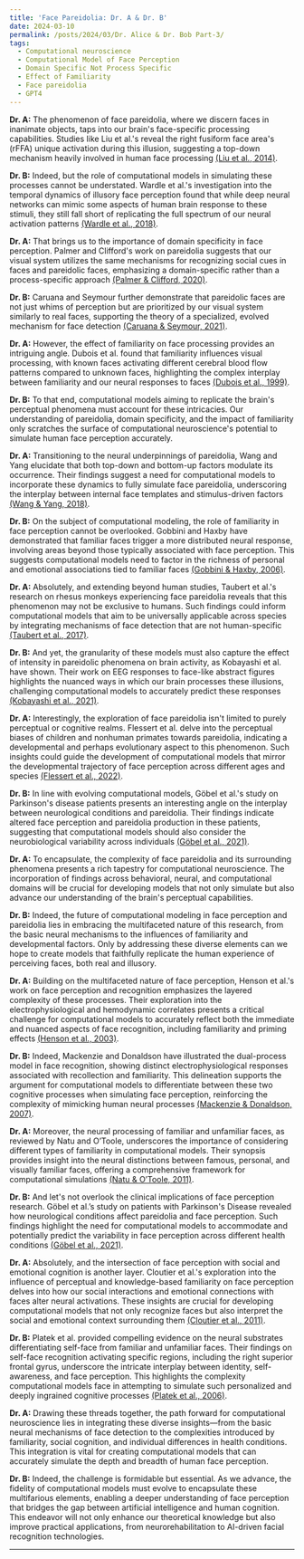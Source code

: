 ```yaml
---
title: 'Face Pareidolia: Dr. A & Dr. B'
date: 2024-03-10
permalink: /posts/2024/03/Dr. Alice & Dr. Bob Part-3/
tags:
  - Computational neuroscience
  - Computational Model of Face Perception
  - Domain Specific Not Process Specific
  - Effect of Familiarity
  - Face pareidolia
  - GPT4
---
```


**Dr. A:** The phenomenon of face pareidolia, where we discern faces in inanimate objects, taps into our brain's face-specific processing capabilities. Studies like Liu et al.'s reveal the right fusiform face area's (rFFA) unique activation during this illusion, suggesting a top-down mechanism heavily involved in human face processing [(Liu et al., 2014)](https://consensus.app/papers/seeing-jesus-neural-behavioral-correlates-face-liu/0bd7a994ef8d5fd9887766eb8a1efbc9/?utm_source=chatgpt).

**Dr. B:** Indeed, but the role of computational models in simulating these processes cannot be understated. Wardle et al.'s investigation into the temporal dynamics of illusory face perception found that while deep neural networks can mimic some aspects of human brain response to these stimuli, they still fall short of replicating the full spectrum of our neural activation patterns [(Wardle et al., 2018)](https://consensus.app/papers/understanding-face-perception-brain-wardle/231a348a9db5540bb90112b3e3f00866/?utm_source=chatgpt).

**Dr. A:** That brings us to the importance of domain specificity in face perception. Palmer and Clifford's work on pareidolia suggests that our visual system utilizes the same mechanisms for recognizing social cues in faces and pareidolic faces, emphasizing a domain-specific rather than a process-specific approach [(Palmer & Clifford, 2020)](https://consensus.app/papers/face-pareidolia-recruits-mechanisms-detecting-human-palmer/9125fbc47dde5b56ba01bcad20d37eef/?utm_source=chatgpt).

**Dr. B:** Caruana and Seymour further demonstrate that pareidolic faces are not just whims of perception but are prioritized by our visual system similarly to real faces, supporting the theory of a specialized, evolved mechanism for face detection [(Caruana & Seymour, 2021)](https://consensus.app/papers/objects-induce-face-pareidolia-prioritized-system-caruana/562e142b6fc15fc98a087d457ab95933/?utm_source=chatgpt).

**Dr. A:** However, the effect of familiarity on face processing provides an intriguing angle. Dubois et al. found that familiarity influences visual processing, with known faces activating different cerebral blood flow patterns compared to unknown faces, highlighting the complex interplay between familiarity and our neural responses to faces [(Dubois et al., 1999)](https://consensus.app/papers/effect-familiarity-processing-human-faces-dubois/8b1afec60bdd58dda91c562fe3eb4fd2/?utm_source=chatgpt).

**Dr. B:** To that end, computational models aiming to replicate the brain's perceptual phenomena must account for these intricacies. Our understanding of pareidolia, domain specificity, and the impact of familiarity only scratches the surface of computational neuroscience's potential to simulate human face perception accurately.

**Dr. A:** Transitioning to the neural underpinnings of pareidolia, Wang and Yang elucidate that both top-down and bottom-up factors modulate its occurrence. Their findings suggest a need for computational models to incorporate these dynamics to fully simulate face pareidolia, underscoring the interplay between internal face templates and stimulus-driven factors [(Wang & Yang, 2018)](https://consensus.app/papers/face-pareidolia-mechanism-wang/01031e87796f509785f53b035f5d7445/?utm_source=chatgpt).

**Dr. B:** On the subject of computational modeling, the role of familiarity in face perception cannot be overlooked. Gobbini and Haxby have demonstrated that familiar faces trigger a more distributed neural response, involving areas beyond those typically associated with face perception. This suggests computational models need to factor in the richness of personal and emotional associations tied to familiar faces [(Gobbini & Haxby, 2006)](https://consensus.app/papers/response-familiarity-faces-gobbini/89f036cad40d51ceacc0bf7c825d72ee/?utm_source=chatgpt).

**Dr. A:** Absolutely, and extending beyond human studies, Taubert et al.'s research on rhesus monkeys experiencing face pareidolia reveals that this phenomenon may not be exclusive to humans. Such findings could inform computational models that aim to be universally applicable across species by integrating mechanisms of face detection that are not human-specific [(Taubert et al., 2017)](https://consensus.app/papers/face-pareidolia-rhesus-monkey-taubert/7ca0fe955d615b388b2defc151fbf7ce/?utm_source=chatgpt).

**Dr. B:** And yet, the granularity of these models must also capture the effect of intensity in pareidolic phenomena on brain activity, as Kobayashi et al. have shown. Their work on EEG responses to face-like abstract figures highlights the nuanced ways in which our brain processes these illusions, challenging computational models to accurately predict these responses [(Kobayashi et al., 2021)](https://consensus.app/papers/effect-intensity-face-pareidolia-phenomenon-brain-kobayashi/0daa9c01b5da580eb2117257087c84e6/?utm_source=chatgpt).

**Dr. A:** Interestingly, the exploration of face pareidolia isn't limited to purely perceptual or cognitive realms. Flessert et al. delve into the perceptual biases of children and nonhuman primates towards pareidolia, indicating a developmental and perhaps evolutionary aspect to this phenomenon. Such insights could guide the development of computational models that mirror the developmental trajectory of face perception across different ages and species [(Flessert et al., 2022)](https://consensus.app/papers/assessing-perception-face-pareidolia-children-homo-flessert/b0030b9cf6f0542bb6c20b392ad8ad5a/?utm_source=chatgpt).

**Dr. B:** In line with evolving computational models, Göbel et al.'s study on Parkinson's disease patients presents an interesting angle on the interplay between neurological conditions and pareidolia. Their findings indicate altered face perception and pareidolia production in these patients, suggesting that computational models should also consider the neurobiological variability across individuals [(Göbel et al., 2021)](https://consensus.app/papers/face-perception-pareidolia-production-patients-with-göbel/aedc980bea5352c191240676c2805bc5/?utm_source=chatgpt).

**Dr. A:** To encapsulate, the complexity of face pareidolia and its surrounding phenomena presents a rich tapestry for computational neuroscience. The incorporation of findings across behavioral, neural, and computational domains will be crucial for developing models that not only simulate but also advance our understanding of the brain's perceptual capabilities.

**Dr. B:** Indeed, the future of computational modeling in face perception and pareidolia lies in embracing the multifaceted nature of this research, from the basic neural mechanisms to the influences of familiarity and developmental factors. Only by addressing these diverse elements can we hope to create models that faithfully replicate the human experience of perceiving faces, both real and illusory.

**Dr. A:** Building on the multifaceted nature of face perception, Henson et al.'s work on face perception and recognition emphasizes the layered complexity of these processes. Their exploration into the electrophysiological and hemodynamic correlates presents a critical challenge for computational models to accurately reflect both the immediate and nuanced aspects of face recognition, including familiarity and priming effects [(Henson et al., 2003)](https://consensus.app/papers/haemodynamic-correlates-face-perception-recognition-henson/99b1b044ac2859898377b038ec717591/?utm_source=chatgpt).

**Dr. B:** Indeed, Mackenzie and Donaldson have illustrated the dual-process model in face recognition, showing distinct electrophysiological responses associated with recollection and familiarity. This delineation supports the argument for computational models to differentiate between these two cognitive processes when simulating face perception, reinforcing the complexity of mimicking human neural processes [(Mackenzie & Donaldson, 2007)](https://consensus.app/papers/dissociating-recollection-familiarity-mackenzie/b29426acf2b155bab1fb59ddf7d2c047/?utm_source=chatgpt).

**Dr. A:** Moreover, the neural processing of familiar and unfamiliar faces, as reviewed by Natu and O’Toole, underscores the importance of considering different types of familiarity in computational models. Their synopsis provides insight into the neural distinctions between famous, personal, and visually familiar faces, offering a comprehensive framework for computational simulations [(Natu & O’Toole, 2011)](https://consensus.app/papers/processing-faces-review-synopsis-natu/2842481f1bf35366addbf8d3f1f8a69d/?utm_source=chatgpt).

**Dr. B:** And let's not overlook the clinical implications of face perception research. Göbel et al.’s study on patients with Parkinson's Disease revealed how neurological conditions affect pareidolia and face perception. Such findings highlight the need for computational models to accommodate and potentially predict the variability in face perception across different health conditions [(Göbel et al., 2021)](https://consensus.app/papers/face-perception-pareidolia-production-patients-with-göbel/aedc980bea5352c191240676c2805bc5/?utm_source=chatgpt).

**Dr. A:** Absolutely, and the intersection of face perception with social and emotional cognition is another layer. Cloutier et al.'s exploration into the influence of perceptual and knowledge-based familiarity on face perception delves into how our social interactions and emotional connections with faces alter neural activations. These insights are crucial for developing computational models that not only recognize faces but also interpret the social and emotional context surrounding them [(Cloutier et al., 2011)](https://consensus.app/papers/influence-knowledgebased-familiarity-substrates-face-cloutier/09339a9577595fb6b16d904a8a36fa1f/?utm_source=chatgpt).

**Dr. B:** Platek et al. provided compelling evidence on the neural substrates differentiating self-face from familiar and unfamiliar faces. Their findings on self-face recognition activating specific regions, including the right superior frontal gyrus, underscore the intricate interplay between identity, self-awareness, and face perception. This highlights the complexity computational models face in attempting to simulate such personalized and deeply ingrained cognitive processes [(Platek et al., 2006)](https://consensus.app/papers/substrates-functionally-discriminating-self‐face-platek/0142aae803ae5db5b0026d46042aeb0c/?utm_source=chatgpt).

**Dr. A:** Drawing these threads together, the path forward for computational neuroscience lies in integrating these diverse insights—from the basic neural mechanisms of face detection to the complexities introduced by familiarity, social cognition, and individual differences in health conditions. This integration is vital for creating computational models that can accurately simulate the depth and breadth of human face perception.

**Dr. B:** Indeed, the challenge is formidable but essential. As we advance, the fidelity of computational models must evolve to encapsulate these multifarious elements, enabling a deeper understanding of face perception that bridges the gap between artificial intelligence and human cognition. This endeavor will not only enhance our theoretical knowledge but also improve practical applications, from neurorehabilitation to AI-driven facial recognition technologies.


---
